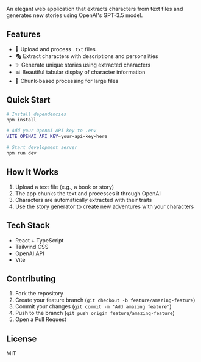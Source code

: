 An elegant web application that extracts characters from text files and generates new stories using OpenAI's GPT-3.5 model.

## Features

- 📝 Upload and process `.txt` files
- 🎭 Extract characters with descriptions and personalities
- ✨ Generate unique stories using extracted characters
- 📊 Beautiful tabular display of character information
- 🔄 Chunk-based processing for large files

## Quick Start

```bash
# Install dependencies
npm install

# Add your OpenAI API key to .env
VITE_OPENAI_API_KEY=your-api-key-here

# Start development server
npm run dev
```

## How It Works

1. Upload a text file (e.g., a book or story)
2. The app chunks the text and processes it through OpenAI
3. Characters are automatically extracted with their traits
4. Use the story generator to create new adventures with your characters

## Tech Stack

- React + TypeScript
- Tailwind CSS
- OpenAI API
- Vite

## Contributing

1. Fork the repository
2. Create your feature branch (`git checkout -b feature/amazing-feature`)
3. Commit your changes (`git commit -m 'Add amazing feature'`)
4. Push to the branch (`git push origin feature/amazing-feature`)
5. Open a Pull Request

## License

MIT
